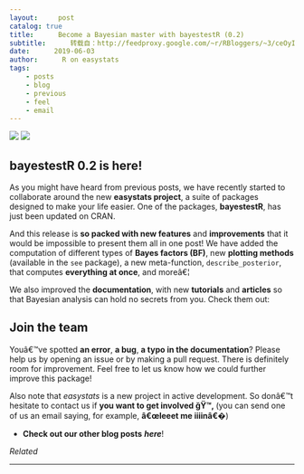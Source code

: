 ```yaml
---
layout:     post
catalog: true
title:      Become a Bayesian master with bayestestR (0.2)
subtitle:      转载自：http://feedproxy.google.com/~r/RBloggers/~3/ceOyITeP_oQ/
date:      2019-06-03
author:      R on easystats
tags:
    - posts
    - blog
    - previous
    - feel
    - email
---
```






![](https://i2.wp.com/github.com/easystats/bayestestR/raw/master/man/figures/logo.png?w=200&is-pending-load=1#038;ssl=1)
![](https://i2.wp.com/github.com/easystats/bayestestR/raw/master/man/figures/logo.png?w=200&ssl=1)


## bayestestR 0.2 is here!

As you might have heard from previous posts, we have recently started to collaborate around the new **easystats project**, a suite of packages designed to make your life easier. One of the packages, **bayestestR**, has just been updated on CRAN.

And this release is **so packed with new features** and **improvements** that it would be impossible to present them all in one post! We have added the computation of different types of **Bayes factors (BF)**, new **plotting methods** (available in the `see` package), a new meta-function, `describe_posterior`, that computes **everything at once**, and moreâ€¦

We also improved the **documentation**, with new **tutorials** and **articles** so that Bayesian analysis can hold no secrets from you. Check them out:

## Join the team

Youâ€™ve spotted **an error**, **a bug**, **a typo in the documentation**? Please help us by opening an issue or by making a pull request. There is definitely room for improvement. Feel free to let us know how we could further improve this package!

Also note that *easystats* is a new project in active development. So donâ€™t hesitate to contact us if **you want to get involved ğŸ™‚** (you can send one of us an email saying, for example, **â€œleeet me iiiinâ€�**)

- **Check out our other blog posts** ***here***!



*Related*







---
